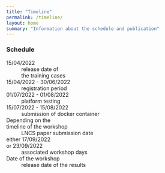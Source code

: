 ```yaml
---
title: "Timeline"
permalink: /timeline/
layout: home
summary: "Information about the schedule and publication"
---
```


### <a id="Schedule" class="uncolored_link">Schedule</a>

<article>
    <dl>
        <div class="cell">
            <div class="cell-content">
                <dt>15/04/2022</dt>
                <dd>release date of<br>
				the training cases</dd>
            </div>
        </div>
        <div class="cell">
            <div class="cell-content">
                <dt>15/04/2022 - 30/06/2022</dt>
                <dd>registration period</dd>
            </div>
        </div>
        <div class="cell">
            <div class="cell-content">
                <dt>01/07/2022 - 01/08/2022</dt>
                <dd>platform testing</dd>
            </div>
        </div>
        <div class="cell">
            <div class="cell-content">
                <dt>15/07/2022 - 15/08/2022</dt>
                <dd>submission of docker container</dd>
            </div>
        </div>
        <div class="cell">
            <div class="cell-content">
                <dt>Depending on the<br>
                timeline of the workshop</dt>
                <dd>LNCS paper submission date</dd>
            </div>
        </div>
        <div class="cell">
            <div class="cell-content">
                <dt>either 17/09/2022<br>
                or 23/09/2022</dt>
                <dd>associated workshop days</dd>
            </div>
        </div>
        <div class="cell">
            <div class="cell-content">
                <dt>Date of the workshop</dt>
                <dd>
				release date of the results
				</dd>
            </div>
        </div>
    </dl>
</article>
